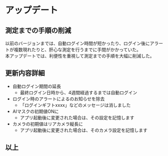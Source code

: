 # アップデート

## 測定までの手順の削減

以前のバージョンまでは、自動ログイン時間が短かったり、ログイン後にアラートが複数現れたりと、肝心な測定を行うまでに手間がかかっていた。<br>
本アップデートでは、利便性を重視して測定までの手順を大幅に削減した。<br>

## 更新内容詳細

- 自動ログイン期間の延長
  - 最終ログイン日時から、4週間経過するまでは自動ログイン
- ログイン時のアラートによるのお知らせを除去
  - 「ログインギフトxxxx」などのメッセージは消しました
- AIマスクの初期値ONに
  - アプリ起動後に変更された場合は、その設定を記憶します
- カメラの初期値はリアカメラ縦長に
  - アプリ起動後に変更された場合は、そのカメラ設定を記憶します

## 以上
